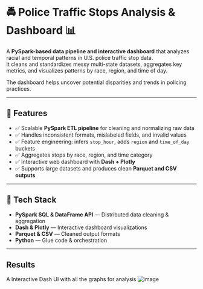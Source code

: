# 🚔 Police Traffic Stops Analysis & Dashboard 📊

A **PySpark-based data pipeline and interactive dashboard** that analyzes racial and temporal patterns in U.S. police traffic stop data.  
It cleans and standardizes messy multi-state datasets, aggregates key metrics, and visualizes patterns by race, region, and time of day.  

The dashboard helps uncover potential disparities and trends in policing practices.

---

## 🚀 Features

- ✅ Scalable **PySpark ETL pipeline** for cleaning and normalizing raw data  
- ✅ Handles inconsistent formats, mislabeled fields, and invalid values  
- ✅ Feature engineering: infers `stop_hour`, adds `region` and `time_of_day` buckets  
- ✅ Aggregates stops by race, region, and time category  
- ✅ Interactive web dashboard with **Dash + Plotly**  
- ✅ Supports large datasets and produces clean **Parquet and CSV outputs**

---
## 🧰 Tech Stack

- **PySpark SQL & DataFrame API** — Distributed data cleaning & aggregation  
- **Dash & Plotly** — Interactive dashboard visualizations  
- **Parquet & CSV** — Cleaned output formats  
- **Python** — Glue code & orchestration  

---
## Results
A Interactive Dash UI with all the graphs for analysis
![image](https://github.com/user-attachments/assets/842ac3ca-1bc4-4ac8-b41e-195409f2554f)


